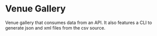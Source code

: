 # Venue Gallery
Venue gallery that consumes data from an API. It also features a CLI to generate json and xml files from the csv source.

